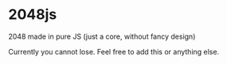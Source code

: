 # 2048js
2048 made in pure JS (just a core, without fancy design)

Currently you cannot lose. Feel free to add this or anything else.
